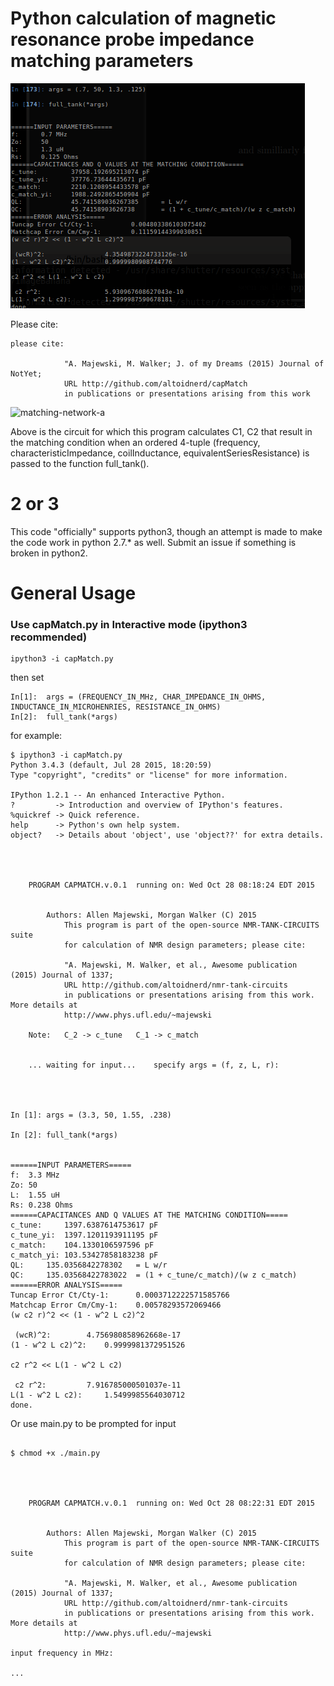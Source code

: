 # Python calculation of magnetic resonance probe impedance matching parameters 
![example-output](https://github.com/Altoidnerd/capmatch/blob/master/img/Selection_001.png?raw=true)

Please cite:
```
please cite:

     		"A. Majewski, M. Walker; J. of my Dreams (2015) Journal of NotYet;
     		URL http://github.com/altoidnerd/capMatch
     		in publications or presentations arising from this work
```
![matching-network-a](https://raw.githubusercontent.com/Altoidnerd/nmr-tank-circuits/master/circuit_diagrams/matching-a.jpg)

Above is the circuit for which this program calculates C1, C2 that result in the matching condition when an ordered 4-tuple (frequency, characteristicImpedance, coilInductance, equivalentSeriesResistance) is passed to the function full_tank().

# 2 or 3

This code "officially" supports python3, though an attempt is made to make the code work in python 2.7.* as well.  Submit an issue if something is broken in python2.

# General Usage

### Use capMatch.py in Interactive mode (ipython3 recommended)

    ipython3 -i capMatch.py

then set

    In[1]:	args = (FREQUENCY_IN_MHz, CHAR_IMPEDANCE_IN_OHMS, INDUCTANCE_IN_MICROHENRIES, RESISTANCE_IN_OHMS)
    In[2]:	full_tank(*args)

for example:

```
$ ipython3 -i capMatch.py 
Python 3.4.3 (default, Jul 28 2015, 18:20:59) 
Type "copyright", "credits" or "license" for more information.

IPython 1.2.1 -- An enhanced Interactive Python.
?         -> Introduction and overview of IPython's features.
%quickref -> Quick reference.
help      -> Python's own help system.
object?   -> Details about 'object', use 'object??' for extra details.




	PROGRAM CAPMATCH.v.0.1	running on: Wed Oct 28 08:18:24 EDT 2015


		Authors: Allen Majewski, Morgan Walker (C) 2015
    		This program is part of the open-source NMR-TANK-CIRCUITS suite
     		for calculation of NMR design parameters; please cite:

     		"A. Majewski, M. Walker, et al., Awesome publication (2015) Journal of 1337;
     		URL http://github.com/altoidnerd/nmr-tank-circuits
     		in publications or presentations arising from this work. More details at
     		http://www.phys.ufl.edu/~majewski

	Note:	C_2 -> c_tune	C_1 -> c_match


	... waiting for input...	specify args = (f, z, L, r):




In [1]: args = (3.3, 50, 1.55, .238)

In [2]: full_tank(*args)


======INPUT PARAMETERS=====
f:	3.3 MHz
Zo:	50
L:	1.55 uH
Rs:	0.238 Ohms
======CAPACITANCES AND Q VALUES AT THE MATCHING CONDITION=====
c_tune:		1397.6387614753617 pF
c_tune_yi:	1397.1201193911195 pF
c_match:	104.1330106597596 pF
c_match_yi:	103.53427858183238 pF
QL:		135.0356842278302	= L w/r
QC:		135.03568422783022	= (1 + c_tune/c_match)/(w z c_match)
======ERROR ANALYSIS=====
Tuncap Error Ct/Cty-1:		0.0003712222571585766
Matchcap Error Cm/Cmy-1:	0.00578293572069466
(w c2 r)^2 << (1 - w^2 L c2)^2

 (wcR)^2:		 4.756980858962668e-17 
(1 - w^2 L c2)^2:	 0.9999981372951526

c2 r^2 << L(1 - w^2 L c2)

 c2 r^2:		 7.916785000501037e-11 
L(1 - w^2 L c2):	 1.5499985564030712
done.

```

Or use main.py to be prompted for input

```

$ chmod +x ./main.py




	PROGRAM CAPMATCH.v.0.1	running on: Wed Oct 28 08:22:31 EDT 2015


		Authors: Allen Majewski, Morgan Walker (C) 2015
    		This program is part of the open-source NMR-TANK-CIRCUITS suite
     		for calculation of NMR design parameters; please cite:

     		"A. Majewski, M. Walker, et al., Awesome publication (2015) Journal of 1337;
     		URL http://github.com/altoidnerd/nmr-tank-circuits
     		in publications or presentations arising from this work. More details at
     		http://www.phys.ufl.edu/~majewski

input frequency in MHz: 

...

```



